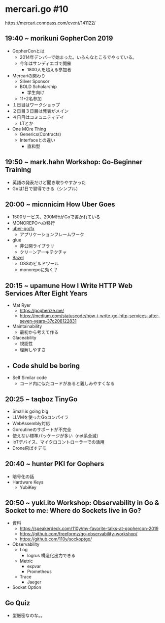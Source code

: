 # mercari.go #10
https://mercari.connpass.com/event/141122/

## 19:40 ~	morikuni	GopherCon 2019
* GopherConとは
  - 2014年デンバーで始まった。いろんなところでやっている。
  - 今年はサンディエゴで開催
    - 1800人を超える参加者
* Mercariの関わり
  - Silver Sponsor
  - BOLD Scholarship
    - 学生向け
  - 11+2名参加
* １日目はワークショップ
* ２日目３日目は発表がメイン
* ４日目はコミュニティデイ
  - LTとか
* One MOre Thing
  - Generics(Contracts)
  - Interfaceとの違い
    - 直和型

## 19:50 ~	mark.hahn	Workshop: Go-Beginner Training
* 英語の発表だけど聞き取りやすかった
* Goは1日で習得できる（シンプル）

## 20:00 ~	micnnicim	How Uber Goes
* 1500サービス、200M行がGoで書かれている
* MONOREPOへの移行
* [uber-go/fx](https://github.com/uber-go/fx)
  - アプリケーションフレームワーク
* glue
  - 非公開ライブラリ
  - クリーンアーキテクチャ
* [Bazel](https://bazel.build/)
  - OSSのビルドツール
  - monorepoに効く？

## 20:15 ~	upamune	How I Write HTTP Web Services After Eight Years
* Mat Ryer
  - https://gopherize.me/
  - https://medium.com/statuscode/how-i-write-go-http-services-after-seven-years-37c208122831
* Maintainability
  - 最初から考えて作る
* Glaceability
  - 視認性
  - 理解しやすさ
* Code shuld be boring
  - 
* Self Similar code
  - コード内に似たコードがあると親しみやすくなる

## 20:25 ~	taqboz	TinyGo
* Small is going big
* LLVMを使ったGoコンパイラ
* WebAssembly対応
* Goroutineのサポートが不完全
* 使えない標準パッケージが多い（net系全滅）
* IoTデバイス、マイクロコントローラーでの活用
* Drone飛ばすデモ

## 20:40 ~	hunter	PKI for Gophers
* 暗号化の話
* Hardware Keys
  - YubiKey

## 20:50 ~	yuki.ito	Workshop: Observability in Go & Socket to me: Where do Sockets live in Go? 
* 資料
  * https://speakerdeck.com/110y/my-favorite-talks-at-gophercon-2019
  * https://github.com/freeformz/go-observability-workshop/ 
  * https://github.com/110y/sockoptgo/
* Observability
  - Log
    - logrus 構造化出力できる
  - Metric
    - expvar
    - Prometheus
  - Trace
    - Jaeger
* Socket Option

## Go Quiz
* 型厳密なのな。。
